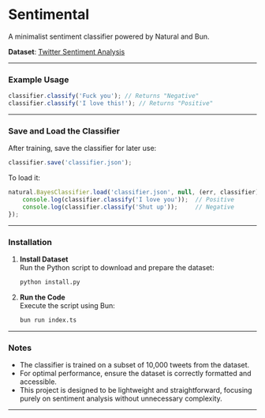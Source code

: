 # Sentimental

A minimalist sentiment classifier powered by Natural and Bun.

**Dataset**: [Twitter Sentiment Analysis](https://www.kaggle.com/datasets/jp797498e/twitter-entity-sentiment-analysis/data)

---

### Example Usage

```ts
classifier.classify('Fuck you'); // Returns "Negative"
classifier.classify('I love this!'); // Returns "Positive"
```

---

### Save and Load the Classifier

After training, save the classifier for later use:

```ts
classifier.save('classifier.json');
```

To load it:

```ts
natural.BayesClassifier.load('classifier.json', null, (err, classifier) => {
    console.log(classifier.classify('I love you'));  // Positive
    console.log(classifier.classify('Shut up'));     // Negative
});
```

---

### Installation

1. **Install Dataset**  
   Run the Python script to download and prepare the dataset:
   ```bash
   python install.py
   ```

2. **Run the Code**  
   Execute the script using Bun:
   ```bash
   bun run index.ts
   ```
---

### Notes

- The classifier is trained on a subset of 10,000 tweets from the dataset.
- For optimal performance, ensure the dataset is correctly formatted and accessible.
- This project is designed to be lightweight and straightforward, focusing purely on sentiment analysis without unnecessary complexity.

---
